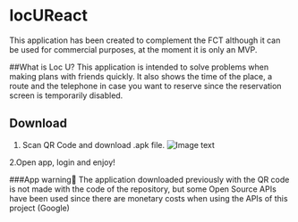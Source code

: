 # locUReact
This application has been created to complement the FCT although it can be used for commercial purposes, at the moment it is only an MVP.


##What is Loc U?
This application is intended to solve problems when making plans with friends quickly. It also shows the time of the place, a route and the telephone in case you want to reserve since the reservation screen is temporarily disabled.

## Download
1. Scan QR Code and download .apk file.
![Image text](qrfy.mobi/p/0Peu5Tl)

2.Open app, login and enjoy!

###App warning🚧
The application downloaded previously with the QR code is not made with the code of the repository, but some Open Source APIs have been used since there are monetary costs when using the APIs of this project (Google)
